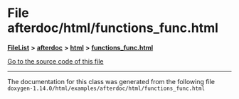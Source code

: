 

# File afterdoc/html/functions\_func.html



[**FileList**](files.md) **>** [**afterdoc**](dir_8c6c3a566274dcdfeacdc8eeca1d16a6.md) **>** [**html**](dir_9f54ad7552e74a8dffd806fc3751efe3.md) **>** [**functions\_func.html**](afterdoc_2html_2functions__func_8html.md)

[Go to the source code of this file](afterdoc_2html_2functions__func_8html_source.md)





































































------------------------------
The documentation for this class was generated from the following file `doxygen-1.14.0/html/examples/afterdoc/html/functions_func.html`

